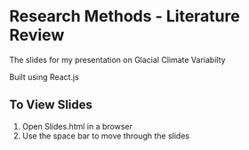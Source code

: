 # Research Methods - Literature Review

The slides for my presentation on Glacial Climate Variabilty

Built using React.js

## To View Slides
1. Open Slides.html in a browser
2. Use the space bar to move through the slides